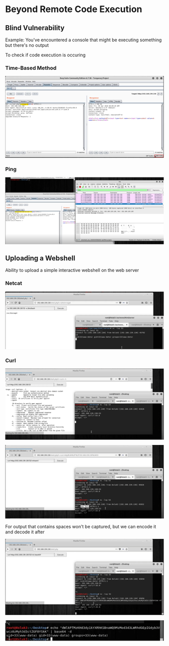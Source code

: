 # Beyond Remote Code Execution

## Blind Vulnerability

Example: You've encountered a console that might be executing something but there's no output

To check if code execution is occuring

### Time-Based Method

![](<../../../../.gitbook/assets/image (27) (1) (1) (1).png>)

### Ping

![](<../../../../.gitbook/assets/image (22) (1) (1) (1) (1).png>)

## Uploading a Webshell

Ability to upload a simple interactive webshell on the web server

### Netcat

![](<../../../../.gitbook/assets/image (6) (1) (1).png>)

### Curl

![](<../../../../.gitbook/assets/image (24) (1) (1) (1).png>)

![](<../../../../.gitbook/assets/image (32) (1) (1) (1).png>)

For output that contains spaces won't be captured, but we can encode it and decode it after

![](<../../../../.gitbook/assets/image (34) (1) (1) (1) (1) (1) (1).png>)

![](<../../../../.gitbook/assets/image (14) (1) (1) (1) (1).png>)
